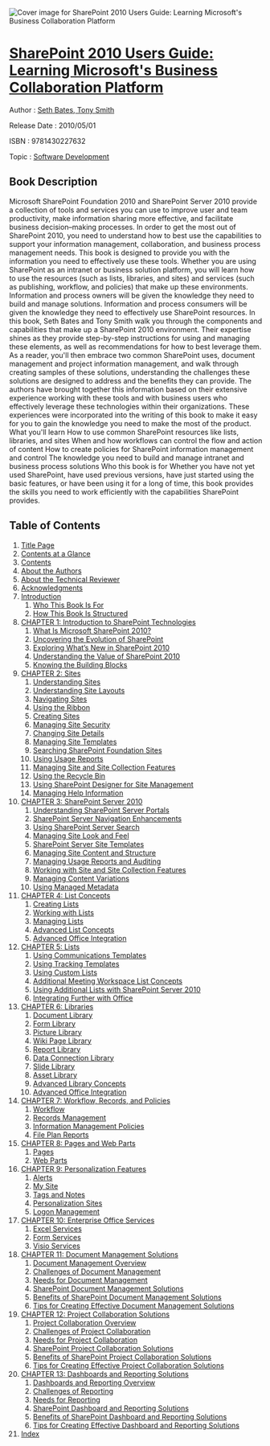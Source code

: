 ![Cover image for SharePoint 2010 Users Guide: Learning Microsoft&#39;s Business Collaboration Platform](https://imgdetail.ebookreading.net/cover/cover/software_development/EB9781430227632.jpg)

[SharePoint 2010 Users Guide: Learning Microsoft&#39;s Business Collaboration Platform](https://ebookreading.net/view/book/SharePoint+2010+Users+Guide%3A+Learning+Microsoft%26%2339%3Bs+Business+Collaboration+Platform-EB9781430227632_1.html "SharePoint 2010 Users Guide: Learning Microsoft&#39;s Business Collaboration Platform")
====================================================================================================================

Author : [Seth Bates](https://ebookreading.net/search/author/Seth+Bates),[ Tony Smith](https://ebookreading.net/search/author/+Tony+Smith)

Release Date : 2010/05/01

ISBN : 9781430227632

Topic : [Software Development](https://ebookreading.net/search/category/software-development)

Book Description
-----------------

Microsoft SharePoint Foundation 2010 and SharePoint Server 2010 provide a collection of tools and services you can use to improve user and team productivity, make information sharing more effective, and facilitate business decision–making processes. In order to get the most out of SharePoint 2010, you need to understand how to best use the capabilities to support your information management, collaboration, and business process management needs.
This book is designed to provide you with the information you need to effectively use these tools. Whether you are using SharePoint as an intranet or business solution platform, you will learn how to use the resources (such as lists, libraries, and sites) and services (such as publishing, workflow, and policies) that make up these environments. Information and process owners will be given the knowledge they need to build and manage solutions. Information and process consumers will be given the knowledge they need to effectively use SharePoint resources.
In this book, Seth Bates and Tony Smith walk you through the components and capabilities that make up a SharePoint 2010 environment. Their expertise shines as they provide step-by-step instructions for using and managing these elements, as well as recommendations for how to best leverage them. As a reader, you'll then embrace two common SharePoint uses, document management and project information management, and walk through creating samples of these solutions, understanding the challenges these solutions are designed to address and the benefits they can provide.
The authors have brought together this information based on their extensive experience working with these tools and with business users who effectively leverage these technologies within their organizations. These experiences were incorporated into the writing of this book to make it easy for you to gain the knowledge you need to make the most of the product.
What you'll learn
How to use common SharePoint resources like lists, libraries, and sites
When and how workflows can control the flow and action of content
How to create policies for SharePoint information management and control
The knowledge you need to build and manage intranet and business process solutions
Who this book is for
Whether you have not yet used SharePoint, have used previous versions, have just started using the basic features, or have been using it for a long of time, this book provides the skills you need to work efficiently with the capabilities SharePoint provides.
              
Table of Contents
-----------------

1. [Title Page](https://ebookreading.net/view/book/SharePoint+2010+Users+Guide%3A+Learning+Microsoft%26%2339%3Bs+Business+Collaboration+Platform-EB9781430227632_2.html)
1. [Contents at a Glance](https://ebookreading.net/view/book/SharePoint+2010+Users+Guide%3A+Learning+Microsoft%26%2339%3Bs+Business+Collaboration+Platform-EB9781430227632_4.html#contents_at_a_glanc)
1. [Contents](https://ebookreading.net/view/book/SharePoint+2010+Users+Guide%3A+Learning+Microsoft%26%2339%3Bs+Business+Collaboration+Platform-EB9781430227632_5.html#contents)
1. [About the Authors](https://ebookreading.net/view/book/SharePoint+2010+Users+Guide%3A+Learning+Microsoft%26%2339%3Bs+Business+Collaboration+Platform-EB9781430227632_6.html#about_the_authors)
1. [About the Technical Reviewer](https://ebookreading.net/view/book/SharePoint+2010+Users+Guide%3A+Learning+Microsoft%26%2339%3Bs+Business+Collaboration+Platform-EB9781430227632_7.html#about_the_technical)
1. [Acknowledgments](https://ebookreading.net/view/book/SharePoint+2010+Users+Guide%3A+Learning+Microsoft%26%2339%3Bs+Business+Collaboration+Platform-EB9781430227632_8.html#acknowledgments)
1. [Introduction](https://ebookreading.net/view/book/SharePoint+2010+Users+Guide%3A+Learning+Microsoft%26%2339%3Bs+Business+Collaboration+Platform-EB9781430227632_9.html#introduction)
    1. [Who This Book Is For](https://ebookreading.net/view/book/SharePoint+2010+Users+Guide%3A+Learning+Microsoft%26%2339%3Bs+Business+Collaboration+Platform-EB9781430227632_9.html#who_this_book_is_fo)
    1. [How This Book Is Structured](https://ebookreading.net/view/book/SharePoint+2010+Users+Guide%3A+Learning+Microsoft%26%2339%3Bs+Business+Collaboration+Platform-EB9781430227632_9.html#how_this_book_is_st)
1. [CHAPTER 1: Introduction to SharePoint Technologies](https://ebookreading.net/view/book/SharePoint+2010+Users+Guide%3A+Learning+Microsoft%26%2339%3Bs+Business+Collaboration+Platform-EB9781430227632_10.html#ch1)
    1. [What Is Microsoft SharePoint 2010?](https://ebookreading.net/view/book/SharePoint+2010+Users+Guide%3A+Learning+Microsoft%26%2339%3Bs+Business+Collaboration+Platform-EB9781430227632_10.html#what_is_microsoft_s)
    1. [Uncovering the Evolution of SharePoint](https://ebookreading.net/view/book/SharePoint+2010+Users+Guide%3A+Learning+Microsoft%26%2339%3Bs+Business+Collaboration+Platform-EB9781430227632_10.html#uncovering_the_evol)
    1. [Exploring What’s New in SharePoint 2010](https://ebookreading.net/view/book/SharePoint+2010+Users+Guide%3A+Learning+Microsoft%26%2339%3Bs+Business+Collaboration+Platform-EB9781430227632_10.html#exploring_whats_new)
    1. [Understanding the Value of SharePoint 2010](https://ebookreading.net/view/book/SharePoint+2010+Users+Guide%3A+Learning+Microsoft%26%2339%3Bs+Business+Collaboration+Platform-EB9781430227632_10.html#understanding_the_v)
    1. [Knowing the Building Blocks](https://ebookreading.net/view/book/SharePoint+2010+Users+Guide%3A+Learning+Microsoft%26%2339%3Bs+Business+Collaboration+Platform-EB9781430227632_10.html#knowing_the_buildin)
1. [CHAPTER 2: Sites](https://ebookreading.net/view/book/SharePoint+2010+Users+Guide%3A+Learning+Microsoft%26%2339%3Bs+Business+Collaboration+Platform-EB9781430227632_11.html#ch2)
    1. [Understanding Sites](https://ebookreading.net/view/book/SharePoint+2010+Users+Guide%3A+Learning+Microsoft%26%2339%3Bs+Business+Collaboration+Platform-EB9781430227632_11.html#understanding_sites)
    1. [Understanding Site Layouts](https://ebookreading.net/view/book/SharePoint+2010+Users+Guide%3A+Learning+Microsoft%26%2339%3Bs+Business+Collaboration+Platform-EB9781430227632_11.html#understanding_site_)
    1. [Navigating Sites](https://ebookreading.net/view/book/SharePoint+2010+Users+Guide%3A+Learning+Microsoft%26%2339%3Bs+Business+Collaboration+Platform-EB9781430227632_11.html#navigating_sites)
    1. [Using the Ribbon](https://ebookreading.net/view/book/SharePoint+2010+Users+Guide%3A+Learning+Microsoft%26%2339%3Bs+Business+Collaboration+Platform-EB9781430227632_11.html#using_the_ribbon)
    1. [Creating Sites](https://ebookreading.net/view/book/SharePoint+2010+Users+Guide%3A+Learning+Microsoft%26%2339%3Bs+Business+Collaboration+Platform-EB9781430227632_11.html#creating_sites)
    1. [Managing Site Security](https://ebookreading.net/view/book/SharePoint+2010+Users+Guide%3A+Learning+Microsoft%26%2339%3Bs+Business+Collaboration+Platform-EB9781430227632_11.html#managing_site_secur)
    1. [Changing Site Details](https://ebookreading.net/view/book/SharePoint+2010+Users+Guide%3A+Learning+Microsoft%26%2339%3Bs+Business+Collaboration+Platform-EB9781430227632_11.html#changing_site_detai)
    1. [Managing Site Templates](https://ebookreading.net/view/book/SharePoint+2010+Users+Guide%3A+Learning+Microsoft%26%2339%3Bs+Business+Collaboration+Platform-EB9781430227632_11.html#managing_site_templ)
    1. [Searching SharePoint Foundation Sites](https://ebookreading.net/view/book/SharePoint+2010+Users+Guide%3A+Learning+Microsoft%26%2339%3Bs+Business+Collaboration+Platform-EB9781430227632_11.html#searching_sharepoin)
    1. [Using Usage Reports](https://ebookreading.net/view/book/SharePoint+2010+Users+Guide%3A+Learning+Microsoft%26%2339%3Bs+Business+Collaboration+Platform-EB9781430227632_11.html#using_usage_reports)
    1. [Managing Site and Site Collection Features](https://ebookreading.net/view/book/SharePoint+2010+Users+Guide%3A+Learning+Microsoft%26%2339%3Bs+Business+Collaboration+Platform-EB9781430227632_11.html#managing_site_and_s)
    1. [Using the Recycle Bin](https://ebookreading.net/view/book/SharePoint+2010+Users+Guide%3A+Learning+Microsoft%26%2339%3Bs+Business+Collaboration+Platform-EB9781430227632_11.html#using_the_recycle_b)
    1. [Using SharePoint Designer for Site Management](https://ebookreading.net/view/book/SharePoint+2010+Users+Guide%3A+Learning+Microsoft%26%2339%3Bs+Business+Collaboration+Platform-EB9781430227632_11.html#using_sharepoint_de)
    1. [Managing Help Information](https://ebookreading.net/view/book/SharePoint+2010+Users+Guide%3A+Learning+Microsoft%26%2339%3Bs+Business+Collaboration+Platform-EB9781430227632_11.html#managing_help_infor)
1. [CHAPTER 3: SharePoint Server 2010](https://ebookreading.net/view/book/SharePoint+2010+Users+Guide%3A+Learning+Microsoft%26%2339%3Bs+Business+Collaboration+Platform-EB9781430227632_12.html#ch3)
    1. [Understanding SharePoint Server Portals](https://ebookreading.net/view/book/SharePoint+2010+Users+Guide%3A+Learning+Microsoft%26%2339%3Bs+Business+Collaboration+Platform-EB9781430227632_12.html#understanding_share)
    1. [SharePoint Server Navigation Enhancements](https://ebookreading.net/view/book/SharePoint+2010+Users+Guide%3A+Learning+Microsoft%26%2339%3Bs+Business+Collaboration+Platform-EB9781430227632_12.html#sharepoint_server_n)
    1. [Using SharePoint Server Search](https://ebookreading.net/view/book/SharePoint+2010+Users+Guide%3A+Learning+Microsoft%26%2339%3Bs+Business+Collaboration+Platform-EB9781430227632_12.html#using_sharepoint_se)
    1. [Managing Site Look and Feel](https://ebookreading.net/view/book/SharePoint+2010+Users+Guide%3A+Learning+Microsoft%26%2339%3Bs+Business+Collaboration+Platform-EB9781430227632_12.html#managing_site_look_)
    1. [SharePoint Server Site Templates](https://ebookreading.net/view/book/SharePoint+2010+Users+Guide%3A+Learning+Microsoft%26%2339%3Bs+Business+Collaboration+Platform-EB9781430227632_12.html#sharepoint_server_s)
    1. [Managing Site Content and Structure ](https://ebookreading.net/view/book/SharePoint+2010+Users+Guide%3A+Learning+Microsoft%26%2339%3Bs+Business+Collaboration+Platform-EB9781430227632_12.html#managing_site_conte)
    1. [Managing Usage Reports and Auditing](https://ebookreading.net/view/book/SharePoint+2010+Users+Guide%3A+Learning+Microsoft%26%2339%3Bs+Business+Collaboration+Platform-EB9781430227632_12.html#managing_usage_repo)
    1. [Working with Site and Site Collection Features](https://ebookreading.net/view/book/SharePoint+2010+Users+Guide%3A+Learning+Microsoft%26%2339%3Bs+Business+Collaboration+Platform-EB9781430227632_12.html#working_with_site_a)
    1. [Managing Content Variations](https://ebookreading.net/view/book/SharePoint+2010+Users+Guide%3A+Learning+Microsoft%26%2339%3Bs+Business+Collaboration+Platform-EB9781430227632_12.html#managing_content_va)
    1. [Using Managed Metadata](https://ebookreading.net/view/book/SharePoint+2010+Users+Guide%3A+Learning+Microsoft%26%2339%3Bs+Business+Collaboration+Platform-EB9781430227632_12.html#using_managed_metad)
1. [CHAPTER 4: List Concepts](https://ebookreading.net/view/book/SharePoint+2010+Users+Guide%3A+Learning+Microsoft%26%2339%3Bs+Business+Collaboration+Platform-EB9781430227632_13.html#ch4)
    1. [Creating Lists](https://ebookreading.net/view/book/SharePoint+2010+Users+Guide%3A+Learning+Microsoft%26%2339%3Bs+Business+Collaboration+Platform-EB9781430227632_13.html#creating_lists)
    1. [Working with Lists](https://ebookreading.net/view/book/SharePoint+2010+Users+Guide%3A+Learning+Microsoft%26%2339%3Bs+Business+Collaboration+Platform-EB9781430227632_13.html#working_with_lists)
    1. [Managing Lists](https://ebookreading.net/view/book/SharePoint+2010+Users+Guide%3A+Learning+Microsoft%26%2339%3Bs+Business+Collaboration+Platform-EB9781430227632_13.html#managing_lists)
    1. [Advanced List Concepts](https://ebookreading.net/view/book/SharePoint+2010+Users+Guide%3A+Learning+Microsoft%26%2339%3Bs+Business+Collaboration+Platform-EB9781430227632_13.html#advanced_list_conce)
    1. [Advanced Office Integration](https://ebookreading.net/view/book/SharePoint+2010+Users+Guide%3A+Learning+Microsoft%26%2339%3Bs+Business+Collaboration+Platform-EB9781430227632_13.html#advanced_office_int)
1. [CHAPTER 5: Lists](https://ebookreading.net/view/book/SharePoint+2010+Users+Guide%3A+Learning+Microsoft%26%2339%3Bs+Business+Collaboration+Platform-EB9781430227632_14.html#ch5)
    1. [Using Communications Templates](https://ebookreading.net/view/book/SharePoint+2010+Users+Guide%3A+Learning+Microsoft%26%2339%3Bs+Business+Collaboration+Platform-EB9781430227632_14.html#using_communication)
    1. [Using Tracking Templates](https://ebookreading.net/view/book/SharePoint+2010+Users+Guide%3A+Learning+Microsoft%26%2339%3Bs+Business+Collaboration+Platform-EB9781430227632_14.html#using_tracking_temp)
    1. [Using Custom Lists](https://ebookreading.net/view/book/SharePoint+2010+Users+Guide%3A+Learning+Microsoft%26%2339%3Bs+Business+Collaboration+Platform-EB9781430227632_14.html#using_custom_lists)
    1. [Additional Meeting Workspace List Concepts](https://ebookreading.net/view/book/SharePoint+2010+Users+Guide%3A+Learning+Microsoft%26%2339%3Bs+Business+Collaboration+Platform-EB9781430227632_14.html#additional_meeting_)
    1. [Using Additional Lists with SharePoint Server 2010](https://ebookreading.net/view/book/SharePoint+2010+Users+Guide%3A+Learning+Microsoft%26%2339%3Bs+Business+Collaboration+Platform-EB9781430227632_14.html#using_additional_li)
    1. [Integrating Further with Office ](https://ebookreading.net/view/book/SharePoint+2010+Users+Guide%3A+Learning+Microsoft%26%2339%3Bs+Business+Collaboration+Platform-EB9781430227632_14.html#integrating_further)
1. [CHAPTER 6: Libraries](https://ebookreading.net/view/book/SharePoint+2010+Users+Guide%3A+Learning+Microsoft%26%2339%3Bs+Business+Collaboration+Platform-EB9781430227632_15.html#ch6)
    1. [Document Library](https://ebookreading.net/view/book/SharePoint+2010+Users+Guide%3A+Learning+Microsoft%26%2339%3Bs+Business+Collaboration+Platform-EB9781430227632_15.html#document_library)
    1. [Form Library](https://ebookreading.net/view/book/SharePoint+2010+Users+Guide%3A+Learning+Microsoft%26%2339%3Bs+Business+Collaboration+Platform-EB9781430227632_15.html#form_library)
    1. [Picture Library](https://ebookreading.net/view/book/SharePoint+2010+Users+Guide%3A+Learning+Microsoft%26%2339%3Bs+Business+Collaboration+Platform-EB9781430227632_15.html#picture_library)
    1. [Wiki Page Library](https://ebookreading.net/view/book/SharePoint+2010+Users+Guide%3A+Learning+Microsoft%26%2339%3Bs+Business+Collaboration+Platform-EB9781430227632_15.html#wiki_page_library)
    1. [Report Library](https://ebookreading.net/view/book/SharePoint+2010+Users+Guide%3A+Learning+Microsoft%26%2339%3Bs+Business+Collaboration+Platform-EB9781430227632_15.html#report_library)
    1. [Data Connection Library](https://ebookreading.net/view/book/SharePoint+2010+Users+Guide%3A+Learning+Microsoft%26%2339%3Bs+Business+Collaboration+Platform-EB9781430227632_15.html#data_connection_lib)
    1. [Slide Library](https://ebookreading.net/view/book/SharePoint+2010+Users+Guide%3A+Learning+Microsoft%26%2339%3Bs+Business+Collaboration+Platform-EB9781430227632_15.html#slide_library)
    1. [Asset Library](https://ebookreading.net/view/book/SharePoint+2010+Users+Guide%3A+Learning+Microsoft%26%2339%3Bs+Business+Collaboration+Platform-EB9781430227632_15.html#asset_library)
    1. [Advanced Library Concepts](https://ebookreading.net/view/book/SharePoint+2010+Users+Guide%3A+Learning+Microsoft%26%2339%3Bs+Business+Collaboration+Platform-EB9781430227632_15.html#advanced_library_co)
    1. [Advanced Office Integration](https://ebookreading.net/view/book/SharePoint+2010+Users+Guide%3A+Learning+Microsoft%26%2339%3Bs+Business+Collaboration+Platform-EB9781430227632_15.html#advanced_office_int)
1. [CHAPTER 7: Workflow, Records, and Policies](https://ebookreading.net/view/book/SharePoint+2010+Users+Guide%3A+Learning+Microsoft%26%2339%3Bs+Business+Collaboration+Platform-EB9781430227632_16.html#ch7)
    1. [Workflow](https://ebookreading.net/view/book/SharePoint+2010+Users+Guide%3A+Learning+Microsoft%26%2339%3Bs+Business+Collaboration+Platform-EB9781430227632_16.html#workflow)
    1. [Records Management](https://ebookreading.net/view/book/SharePoint+2010+Users+Guide%3A+Learning+Microsoft%26%2339%3Bs+Business+Collaboration+Platform-EB9781430227632_16.html#records_management)
    1. [Information Management Policies](https://ebookreading.net/view/book/SharePoint+2010+Users+Guide%3A+Learning+Microsoft%26%2339%3Bs+Business+Collaboration+Platform-EB9781430227632_16.html#information_managem)
    1. [File Plan Reports](https://ebookreading.net/view/book/SharePoint+2010+Users+Guide%3A+Learning+Microsoft%26%2339%3Bs+Business+Collaboration+Platform-EB9781430227632_16.html#file_plan_reports)
1. [CHAPTER 8: Pages and Web Parts](https://ebookreading.net/view/book/SharePoint+2010+Users+Guide%3A+Learning+Microsoft%26%2339%3Bs+Business+Collaboration+Platform-EB9781430227632_17.html#ch8)
    1. [Pages](https://ebookreading.net/view/book/SharePoint+2010+Users+Guide%3A+Learning+Microsoft%26%2339%3Bs+Business+Collaboration+Platform-EB9781430227632_17.html#pages)
    1. [Web Parts](https://ebookreading.net/view/book/SharePoint+2010+Users+Guide%3A+Learning+Microsoft%26%2339%3Bs+Business+Collaboration+Platform-EB9781430227632_17.html#web_parts1)
1. [CHAPTER 9: Personalization Features](https://ebookreading.net/view/book/SharePoint+2010+Users+Guide%3A+Learning+Microsoft%26%2339%3Bs+Business+Collaboration+Platform-EB9781430227632_18.html#ch9)
    1. [Alerts](https://ebookreading.net/view/book/SharePoint+2010+Users+Guide%3A+Learning+Microsoft%26%2339%3Bs+Business+Collaboration+Platform-EB9781430227632_18.html#alerts)
    1. [My Site](https://ebookreading.net/view/book/SharePoint+2010+Users+Guide%3A+Learning+Microsoft%26%2339%3Bs+Business+Collaboration+Platform-EB9781430227632_18.html#my_site)
    1. [Tags and Notes](https://ebookreading.net/view/book/SharePoint+2010+Users+Guide%3A+Learning+Microsoft%26%2339%3Bs+Business+Collaboration+Platform-EB9781430227632_18.html#tags_and_notes)
    1. [Personalization Sites](https://ebookreading.net/view/book/SharePoint+2010+Users+Guide%3A+Learning+Microsoft%26%2339%3Bs+Business+Collaboration+Platform-EB9781430227632_18.html#personalization_sit)
    1. [Logon Management](https://ebookreading.net/view/book/SharePoint+2010+Users+Guide%3A+Learning+Microsoft%26%2339%3Bs+Business+Collaboration+Platform-EB9781430227632_18.html#logon_management)
1. [CHAPTER 10: Enterprise Office Services](https://ebookreading.net/view/book/SharePoint+2010+Users+Guide%3A+Learning+Microsoft%26%2339%3Bs+Business+Collaboration+Platform-EB9781430227632_19.html#ch10)
    1. [Excel Services](https://ebookreading.net/view/book/SharePoint+2010+Users+Guide%3A+Learning+Microsoft%26%2339%3Bs+Business+Collaboration+Platform-EB9781430227632_19.html#excel_services)
    1. [Form Services](https://ebookreading.net/view/book/SharePoint+2010+Users+Guide%3A+Learning+Microsoft%26%2339%3Bs+Business+Collaboration+Platform-EB9781430227632_19.html#form_services)
    1. [Visio Services](https://ebookreading.net/view/book/SharePoint+2010+Users+Guide%3A+Learning+Microsoft%26%2339%3Bs+Business+Collaboration+Platform-EB9781430227632_19.html#visio_services)
1. [CHAPTER 11: Document Management Solutions](https://ebookreading.net/view/book/SharePoint+2010+Users+Guide%3A+Learning+Microsoft%26%2339%3Bs+Business+Collaboration+Platform-EB9781430227632_20.html#ch11)
    1. [Document Management Overview](https://ebookreading.net/view/book/SharePoint+2010+Users+Guide%3A+Learning+Microsoft%26%2339%3Bs+Business+Collaboration+Platform-EB9781430227632_20.html#document_management)
    1. [Challenges of Document Management](https://ebookreading.net/view/book/SharePoint+2010+Users+Guide%3A+Learning+Microsoft%26%2339%3Bs+Business+Collaboration+Platform-EB9781430227632_20.html#challenges_of_docum)
    1. [Needs for Document Management](https://ebookreading.net/view/book/SharePoint+2010+Users+Guide%3A+Learning+Microsoft%26%2339%3Bs+Business+Collaboration+Platform-EB9781430227632_20.html#needs_for_document_)
    1. [SharePoint Document Management Solutions](https://ebookreading.net/view/book/SharePoint+2010+Users+Guide%3A+Learning+Microsoft%26%2339%3Bs+Business+Collaboration+Platform-EB9781430227632_20.html#sharepoint_document)
    1. [Benefits of SharePoint Document Management Solutions](https://ebookreading.net/view/book/SharePoint+2010+Users+Guide%3A+Learning+Microsoft%26%2339%3Bs+Business+Collaboration+Platform-EB9781430227632_20.html#benefits_of_sharepo)
    1. [Tips for Creating Effective Document Management Solutions](https://ebookreading.net/view/book/SharePoint+2010+Users+Guide%3A+Learning+Microsoft%26%2339%3Bs+Business+Collaboration+Platform-EB9781430227632_20.html#tips_for_creating_e)
1. [CHAPTER 12: Project Collaboration Solutions](https://ebookreading.net/view/book/SharePoint+2010+Users+Guide%3A+Learning+Microsoft%26%2339%3Bs+Business+Collaboration+Platform-EB9781430227632_21.html#ch12)
    1. [Project Collaboration Overview](https://ebookreading.net/view/book/SharePoint+2010+Users+Guide%3A+Learning+Microsoft%26%2339%3Bs+Business+Collaboration+Platform-EB9781430227632_21.html#project_collaborati)
    1. [Challenges of Project Collaboration](https://ebookreading.net/view/book/SharePoint+2010+Users+Guide%3A+Learning+Microsoft%26%2339%3Bs+Business+Collaboration+Platform-EB9781430227632_21.html#challenges_of_proje)
    1. [Needs for Project Collaboration](https://ebookreading.net/view/book/SharePoint+2010+Users+Guide%3A+Learning+Microsoft%26%2339%3Bs+Business+Collaboration+Platform-EB9781430227632_21.html#needs_for_project_c)
    1. [SharePoint Project Collaboration Solutions](https://ebookreading.net/view/book/SharePoint+2010+Users+Guide%3A+Learning+Microsoft%26%2339%3Bs+Business+Collaboration+Platform-EB9781430227632_21.html#sharepoint_project_)
    1. [Benefits of SharePoint Project Collaboration Solutions](https://ebookreading.net/view/book/SharePoint+2010+Users+Guide%3A+Learning+Microsoft%26%2339%3Bs+Business+Collaboration+Platform-EB9781430227632_21.html#benefits_of_sharepo)
    1. [Tips for Creating Effective Project Collaboration Solutions](https://ebookreading.net/view/book/SharePoint+2010+Users+Guide%3A+Learning+Microsoft%26%2339%3Bs+Business+Collaboration+Platform-EB9781430227632_21.html#tips_for_creating_e)
1. [CHAPTER 13: Dashboards and Reporting Solutions](https://ebookreading.net/view/book/SharePoint+2010+Users+Guide%3A+Learning+Microsoft%26%2339%3Bs+Business+Collaboration+Platform-EB9781430227632_22.html#ch13)
    1. [Dashboards and Reporting Overview](https://ebookreading.net/view/book/SharePoint+2010+Users+Guide%3A+Learning+Microsoft%26%2339%3Bs+Business+Collaboration+Platform-EB9781430227632_22.html#dashboards_and_repo)
    1. [Challenges of Reporting](https://ebookreading.net/view/book/SharePoint+2010+Users+Guide%3A+Learning+Microsoft%26%2339%3Bs+Business+Collaboration+Platform-EB9781430227632_22.html#challenges_of_repor)
    1. [Needs for Reporting](https://ebookreading.net/view/book/SharePoint+2010+Users+Guide%3A+Learning+Microsoft%26%2339%3Bs+Business+Collaboration+Platform-EB9781430227632_22.html#needs_for_reporting)
    1. [SharePoint Dashboard and Reporting Solutions](https://ebookreading.net/view/book/SharePoint+2010+Users+Guide%3A+Learning+Microsoft%26%2339%3Bs+Business+Collaboration+Platform-EB9781430227632_22.html#sharepoint_dashboar)
    1. [Benefits of SharePoint Dashboard and Reporting Solutions](https://ebookreading.net/view/book/SharePoint+2010+Users+Guide%3A+Learning+Microsoft%26%2339%3Bs+Business+Collaboration+Platform-EB9781430227632_22.html#benefits_of_sharepo)
    1. [Tips for Creating Effective Dashboard and Reporting Solutions](https://ebookreading.net/view/book/SharePoint+2010+Users+Guide%3A+Learning+Microsoft%26%2339%3Bs+Business+Collaboration+Platform-EB9781430227632_22.html#tips_for_creating_e)
1. [Index](https://ebookreading.net/view/book/SharePoint+2010+Users+Guide%3A+Learning+Microsoft%26%2339%3Bs+Business+Collaboration+Platform-EB9781430227632_23.html#index)
